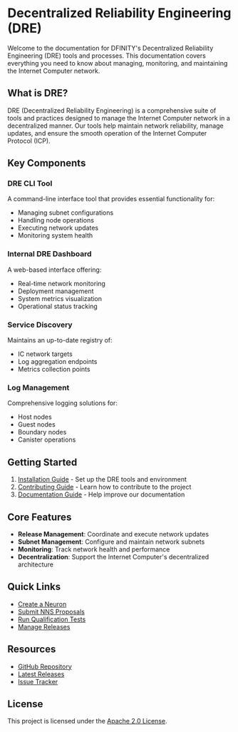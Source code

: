 # Decentralized Reliability Engineering (DRE)

Welcome to the documentation for DFINITY's Decentralized Reliability Engineering (DRE) tools and processes. This documentation covers everything you need to know about managing, monitoring, and maintaining the Internet Computer network.

## What is DRE?

DRE (Decentralized Reliability Engineering) is a comprehensive suite of tools and practices designed to manage the Internet Computer network in a decentralized manner. Our tools help maintain network reliability, manage updates, and ensure the smooth operation of the Internet Computer Protocol (ICP).

## Key Components

### DRE CLI Tool
A command-line interface tool that provides essential functionality for:
- Managing subnet configurations
- Handling node operations
- Executing network updates
- Monitoring system health

### Internal DRE Dashboard
A web-based interface offering:
- Real-time network monitoring
- Deployment management
- System metrics visualization
- Operational status tracking

### Service Discovery
Maintains an up-to-date registry of:
- IC network targets
- Log aggregation endpoints
- Metrics collection points

### Log Management
Comprehensive logging solutions for:
- Host nodes
- Guest nodes
- Boundary nodes
- Canister operations

## Getting Started

1. [Installation Guide](getting-started.md) - Set up the DRE tools and environment
2. [Contributing Guide](contributing.md) - Learn how to contribute to the project
3. [Documentation Guide](how-to-update-docs.md) - Help improve our documentation

## Core Features

- **Release Management**: Coordinate and execute network updates
- **Subnet Management**: Configure and maintain network subnets
- **Monitoring**: Track network health and performance
- **Decentralization**: Support the Internet Computer's decentralized architecture

## Quick Links

- [Create a Neuron](create-a-neuron.md)
- [Submit NNS Proposals](nns-proposals.md)
- [Run Qualification Tests](qualification/running-qualification.md)
- [Manage Releases](make-release.md)

## Resources

- [GitHub Repository](https://github.com/dfinity/dre)
- [Latest Releases](https://github.com/dfinity/dre/releases)
- [Issue Tracker](https://github.com/dfinity/dre/issues)

## License

This project is licensed under the [Apache 2.0 License](https://github.com/dfinity/dre/blob/main/LICENSE).
